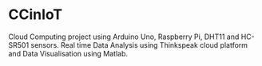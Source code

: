 # CCinIoT
Cloud Computing project using Arduino Uno, Raspberry Pi, DHT11 and HC-SR501 sensors. Real time Data Analysis using Thinkspeak cloud platform and Data Visualisation using Matlab.

